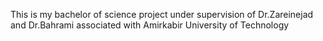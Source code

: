 This is my bachelor of science project under supervision of Dr.Zareinejad and Dr.Bahrami associated with Amirkabir University of Technology
